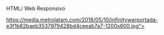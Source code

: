 HTML/ Web Responsivo

https://media.metrolatam.com/2018/05/10/infinitywarportada-e3f1b82baeb3537979428bd4ceeab7a7-1200x600.jpg">